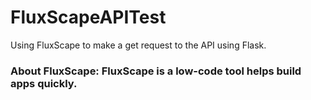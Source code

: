 # FluxScapeAPITest
Using FluxScape to make a get request to the API using Flask.
### About FluxScape: FluxScape is a low-code tool helps build apps quickly. 
